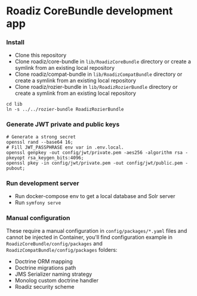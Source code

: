 # Roadiz CoreBundle development app

### Install

- Clone this repository
- Clone roadiz/core-bundle in `lib/RoadizCoreBundle` directory or create a symlink from an existing local repository
- Clone roadiz/compat-bundle in `lib/RoadizCompatBundle` directory or create a symlink from an existing local repository
- Clone roadiz/rozier-bundle in `lib/RoadizRozierBundle` directory or create a symlink from an existing local repository

```shell
cd lib
ln -s ../../rozier-bundle RoadizRozierBundle
```

### Generate JWT private and public keys

```shell script
# Generate a strong secret
openssl rand --base64 16; 
# Fill JWT_PASSPHRASE env var in .env.local.
openssl genpkey -out config/jwt/private.pem -aes256 -algorithm rsa -pkeyopt rsa_keygen_bits:4096;
openssl pkey -in config/jwt/private.pem -out config/jwt/public.pem -pubout;
```

### Run development server

- Run docker-compose env to get a local database and Solr server
- Run `symfony serve`

### Manual configuration

These require a manual configuration in `config/packages/*.yaml` files and cannot be injected in Container, 
you'll find configuration example in `RoadizCoreBundle/config/packages` and `RoadizCompatBundle/config/packages` folders:

- Doctrine ORM mapping
- Doctrine migrations path
- JMS Serializer naming strategy
- Monolog custom doctrine handler
- Roadiz security scheme
